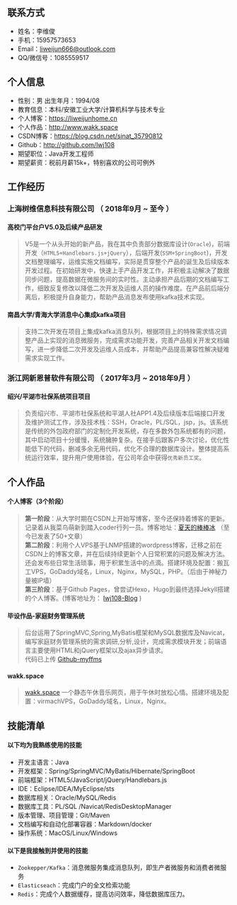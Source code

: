 
## 联系方式
* 姓名：李维俊
* 手机：15957573653
* Email：liweijun666@outlook.com
* QQ/微信号：1085559517

## 个人信息
 * 性别：男  出生年月：1994/08 
 * 教育信息：本科/安徽工业大学/计算机科学与技术专业 
 * 个人博客：https://liweijunhome.cn
 * 个人作品：http://www.wakk.space
 * CSDN博客：https://blog.csdn.net/sinat_35790812
 * Github：http://github.com/lwj108
 * 期望职位：Java开发工程师
 * 期望薪资：税前月薪15k+，特别喜欢的公司可例外

## 工作经历

### 上海树维信息科技有限公司 （ 2018年9月 ~ 至今 ）

#### 高校门平台户V5.0及后续产品研发 
> V5是一个从头开始的新产品，我在其中负责部分数据库设计(`Oracle`)，前端开发（`HTML5+Handlebars.js+jQuery`），后端开发(`SSM+SpringBoot`)，开发文档整理编写，运维实施文档编写，实际是贯穿整个产品的诞生及后续版本开发过程。在初始研发中，快速上手产品开发工作，并积极主动解决了数据同步问题，提高数据在微服务间的实时性。主动承担产品后期的文档编写工作，细致反复修改以降低二次开发及运维人员的操作难度。在产品前后端分离后，积极提升自身能力，帮助产品消息发布使用kafka技术实现。
#### 南昌大学/青海大学消息中心集成kafka项目 
> 支持二次开发在项目上集成kafka消息队列，根据项目上的特殊需求情况调整产品上实现的消息微服务，完成需求功能开发，完善产品相关开发文档编写，进一步降低二次开发及运维人员成本，并帮助产品提高兼容性解决疑难需求实现工作。
### 浙江网新恩普软件有限公司 （ 2017年3月 ~ 2018年9月 ）
#### 绍兴/平湖市社保系统项目项目 
> 负责绍兴市、平湖市社保系统和平湖人社APP1.4及后续版本后端接口开发及维护测试工作，涉及技术栈：SSH，Oracle，PL/SQL，jsp，js。该系统是传统的外包政府部门的定制化开发系统，存在多数外包系统都有的问题，其中启动项目十分缓慢，系统臃肿复杂。在接手后跟客户多次讨论，优化性能低下的代码，删减多余无用代码，优化不合理的数据库设计。整体提高系统运行效率，提升用户使用体验，在公司年会中获得`优秀新员工奖`。
## 个人作品
#### 个人博客（3个阶段）
> **第一阶段**：从大学时期在CSDN上开始写博客，至今还保持着博客的更新。记录着从我菜鸟萌新到踏入coder行列一员。博客地址：[夏天的棒棒冰](https://blog.csdn.net/sinat_35790812) （至今已发表了50+文章）<br>
> **第二阶段**：利用个人VPS基于LNMP搭建的wordpress博客，迁移之前在CSDN上的博客文章，并在后续持续更新个人日常积累的问题及解决方法。还会发布些日常生活琐事，用于积累生活中的点滴。搭建环境及配置：搬瓦工VPS，GoDaddy域名，Linux，Nginx，MySQL，PHP。（后由于神秘力量被IP墙）<br>
> **第三阶段**：基于Github Pages，曾尝试Hexo，Hugo到最终选择Jekyll搭建的个人博客。(博客地址为： [lwj108-Blog](https://liweijunhome.cn) )
#### 毕设作品-家庭财务管理系统
> 后台运用了SpringMVC,Spring,MyBatis框架和MySQL数据库及Navicat，编写家庭财务管理系统的需求调研,分析,设计，完成需求模块开发；前端语言主要使用HTML和jQuery框架以及ajax异步请求。<br>
> 代码已上传 [Github-myffms](https://github.com/lwj108/myffms)
#### wakk.space
> [wakk.space](http://www.wakk.space) 一个静态午休音乐网页，用于午休时放松心情。搭建环境及配置：virmachVPS，GoDaddy域名，Linux，Nginx。
## 技能清单
#### 以下均为我熟练使用的技能
* 开发主语言：Java
* 开发框架：Spring/SpringMVC/MyBatis/Hibernate/SpringBoot
* 前端框架：HTML5/JavaScript/jQuery/Handlebars.js
* IDE：Eclipse/IDEA/MyEclipse/sts
* 数据库相关：Oracle/MySQL/Redis
* 数据库工具：PL/SQL /Navicat/RedisDesktopManager
* 版本管理、项目管理：Git/Maven
* 文档编写和自动化部署容器：Markdown/docker
* 操作系统：MacOS/Linux/Windows
#### 以下是我接触到并使用的技能
* `Zookepper/Kafka`：消息微服务集成消息队列，即生产者微服务和消费者微服务
* `Elasticseach`：完成门户的全文检索功能
* `Redis`：完成个人数据缓存，提高访问效率，降低数据库压力。
